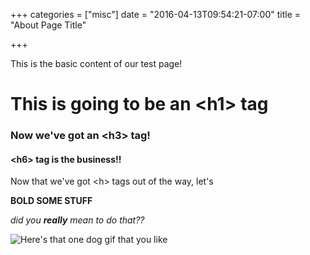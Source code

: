 +++
categories = ["misc"]
date = "2016-04-13T09:54:21-07:00"
title = "About Page Title"

+++

This is the basic content of our test page!

# This is going to be an \<h1\> tag

### Now we've got an \<h3\> tag!

#### \<h6\> tag is the business!!


Now that we've got \<h\> tags out of the way, let's

**BOLD SOME STUFF**

*did you **really** mean to do that??*

![Here's that one dog gif that you like](http://i.imgur.com/PC3rerj.gif)
